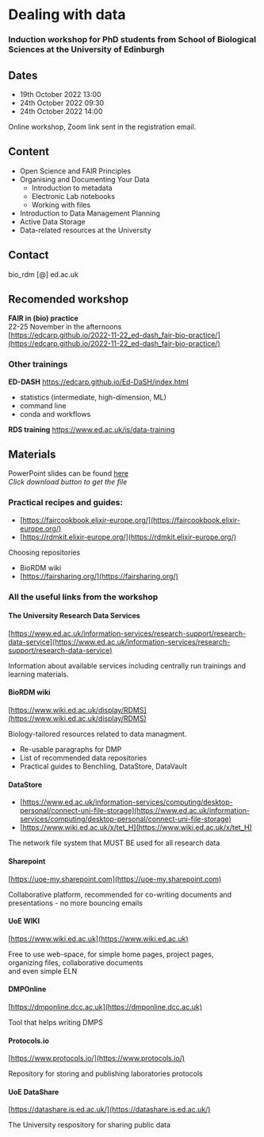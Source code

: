 # Dealing with data

### Induction workshop for PhD students from School of Biological Sciences at the University of Edinburgh


## Dates

* 19th October 2022 13:00
* 24th October 2022 09:30
* 24th October 2022 14:00

Online workshop, Zoom link sent in the registration email.

## Content

* Open Science and FAIR Principles
* Organising and Documenting Your Data
  *  Introduction to metadata
  *  Electronic Lab notebooks
  *  Working with files
* Introduction to Data Management Planning
* Active Data Storage 
* Data-related resources at the University
 
## Contact

bio_rdm [@] ed.ac.uk

## Recomended workshop 
**FAIR in (bio) practice**  
22-25 November in the afternoons  
[https://edcarp.github.io/2022-11-22_ed-dash_fair-bio-practice/](https://edcarp.github.io/2022-11-22_ed-dash_fair-bio-practice/)

### Other trainings

**ED-DASH**
https://edcarp.github.io/Ed-DaSH/index.html  
* statistics (intermediate, high-dimension, ML)
* command line
* conda and workflows

**RDS training**
https://www.ed.ac.uk/is/data-training
 

## Materials

PowerPoint slides can be found [here](https://github.com/BioRDM/SBS-PhD-Induction-2022/blob/gh-pages/SBS_PhD_Induction-Dealing_with_data-V1.1.pptx)  
*Click download button to get the file*

### Practical recipes and guides:
* [https://faircookbook.elixir-europe.org/](https://faircookbook.elixir-europe.org/)
* [https://rdmkit.elixir-europe.org/](https://rdmkit.elixir-europe.org/)

Choosing repositories
* BioRDM wiki
* [https://fairsharing.org/](https://fairsharing.org/)

### All the useful links from the workshop

#### The University Research Data Services  
[https://www.ed.ac.uk/information-services/research-support/research-data-service](https://www.ed.ac.uk/information-services/research-support/research-data-service)

Information about available services including centrally run trainings and learning materials.

#### BioRDM wiki  
[https://www.wiki.ed.ac.uk/display/RDMS](https://www.wiki.ed.ac.uk/display/RDMS)

Biology-tailored resources related to data managment.
* Re-usable paragraphs for DMP
* List of recommended data repositories
* Practical guides to Benchling, DataStore, DataVault

#### DataStore  
* [https://www.ed.ac.uk/information-services/computing/desktop-personal/connect-uni-file-storage](https://www.ed.ac.uk/information-services/computing/desktop-personal/connect-uni-file-storage)
*	[https://www.wiki.ed.ac.uk/x/tet_H](https://www.wiki.ed.ac.uk/x/tet_H)

The network file system that MUST BE used for all research data

#### Sharepoint  
[https://uoe-my.sharepoint.com](https://uoe-my.sharepoint.com)

Collaborative platform, recommended for co-writing documents and presentations - no more bouncing emails

#### UoE WIKI  
[https://www.wiki.ed.ac.uk](https://www.wiki.ed.ac.uk)

Free to use web-space, for simple home pages, project pages,  
organizing files, collaborative documents   
and even simple ELN 

#### DMPOnline  
[https://dmponline.dcc.ac.uk](https://dmponline.dcc.ac.uk)

Tool that helps writing DMPS

#### Protocols.io  
[https://www.protocols.io/](https://www.protocols.io/)

Repository for storing and publishing laboratories protocols


#### UoE DataShare  
[https://datashare.is.ed.ac.uk/](https://datashare.is.ed.ac.uk/)

The University respository for sharing public data



